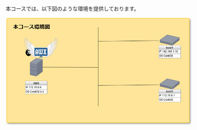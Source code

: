 本コースでは、以下図のような環境を提供しております。  
  
![Network](https://github.com/procyon007/katacoda-scenarios/blob/master/Network%20Diagram.png)